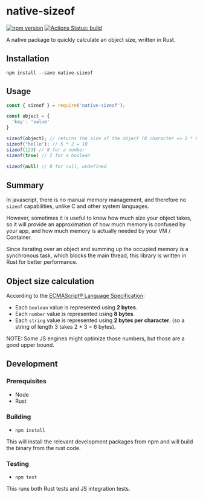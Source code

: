 # native-sizeof

[![npm version](https://badge.fury.io/js/native-sizeof.svg)](https://badge.fury.io/js/native-sizeof)
[![Actions Status: build](https://github.com/idan-at/native-sizeof/workflows/test/badge.svg)](https://github.com/idan-at/native-sizeof/actions?query=workflow%3A"test")

A native package to quickly calculate an object size, written in Rust.

## Installation
`npm install --save native-sizeof`

## Usage
```js
const { sizeof } = require('native-sizeof');

const object = {
  'key': 'value'
}

sizeof(object); // returns the size of the object (8 character => 2 * 8 = 16)
sizeof("hello"); // 5 * 2 = 10
sizeof(123) // 8 for a number
sizeof(true) // 2 for a boolean

sizeof(null) // 0 for null, undefined
```

## Summary

In javascript, there is no manual memory management, and therefore no `sizeof` capabilities, unlike C and other system languages.

However, sometimes it is useful to know how much size your object takes, so it will provide an approximation of how much memory is confused by your app, and how much memory is actually needed by your VM / Container.

Since iterating over an object and summing up the occupied memory is a synchronous task, which blocks the main thread, this library is written in Rust for  better performance.

## Object size calculation
According to the [ECMAScript® Language Specification](https://tc39.es/ecma262/):
- Each `boolean` value is represented using **2 bytes**.
- Each `number` value is represented using **8 bytes**.
- Each `string` value is represented using **2 bytes per character**. (so a string of length 3 takes 2 * 3 = 6 bytes).

NOTE: Some JS engines might optimize those numbers, but those are a good upper bound.

## Development

### Prerequisites
- Node
- Rust

### Building
- `npm install`

This will install the relevant development packages from npm and will build the binary from the rust code.

### Testing
- `npm test`

This runs both Rust tests and JS integration tests.
